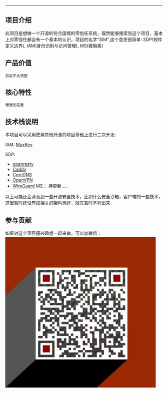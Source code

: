 
--------------------------

## 项目介绍

此项目是想做一个开源的符合国情的零信任系统，既然能够搜索到这个项目，基本上对零信任都会有一个基本的认识，项目的名字"SIM",这个意思很简单:
SDP(软件定义边界),
IAM(身份识别与访问管理),
MS(微隔离)

## 产品价值

    目前不太清楚

## 核心特性

    慢慢的完善




## 技术栈说明
本项目可以采用使用其他开源的项目基础上进行二次开发:

IAM:
    [MaxKey](https://github.com/MaxKeyTop/MaxKey.git)

SDP:

   + [openresty](https://github.com/openresty/openresty.git)
   + [Caddy](https://github.com/caddyserver/caddy.git)
   + [CoreDNS](https://github.com/coredns/coredns.git)
   + [OpenVPN](https://github.com/OpenVPN/openvpn3.git)
   + [WireGuard](https://github.com/WireGuard/wireguard-linux.git)
MS：
    待更新.....

以上可能还会涉及到一些开源安全技术，比如什么安全沙箱，客户端的一些技术，这里暂时还没有把相关的架构想好，就先暂时不列出来
  

## 参与贡献

如果对这个项目感兴趣想一起来做，可以加微信：
![联系我](/image/boolgeek.png)

